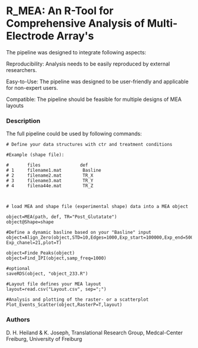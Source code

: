 # R_MEA: An R-Tool for Comprehensive Analysis of Multi-Electrode Array's 
 

The pipeline was designed to integrate following aspects:

Reproducibility: Analysis needs to be easily reproduced by external researchers.

Easy-to-Use: The pipeline was designed to be user-friendly and applicable for non-expert users.

Compatible: The pipeline should be feasible for multiple designs of MEA layouts



### Description

The full pipeline could be used by following commands:


```
# Define your data structures with ctr and treatment conditions

#Example (shape file):

#       files               def
# 1     filename1.mat        Basline
# 2     filename2.mat        TR_X
# 3     filename3.mat        TR_Y
# 4     filena44e.mat        TR_Z



# load MEA and shape file (experimental shape) data into a MEA object

object=MEA(path, def, TR="Post_Glutatate")
object@Shape=shape

#Define a dynamic basline based on your "Basline" input
object=Align_Zero(object,STD=10,Edges=1000,Exp_start=100000,Exp_end=500000, Exp_chanel=21,plot=T)

object=Finde_Peaks(object)
object=Find_IPI(object,samp_freq=1000)

#optional
saveRDS(object, "object_233.R")

#Layout file defines your MEA layout
layout=read.csv("Layout.csv", sep=";")

#Analysis and plotting of the raster- or a scatterplot
Plot_Events_Scatter(object,RasterP=T,layout)

```


### Authors

D. H. Heiland & K. Joseph, Translational Research Group, Medcal-Center Freiburg, University of Freiburg

